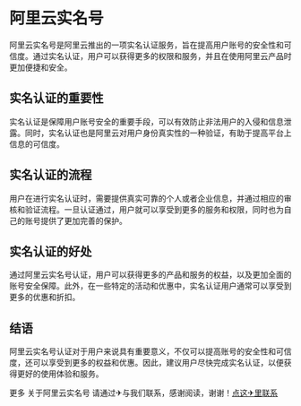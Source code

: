 # 阿里云实名号

阿里云实名号是阿里云推出的一项实名认证服务，旨在提高用户账号的安全性和可信度。通过实名认证，用户可以获得更多的权限和服务，并且在使用阿里云产品时更加便捷和安全。

## 实名认证的重要性

实名认证是保障用户账号安全的重要手段，可以有效防止非法用户的入侵和信息泄露。同时，实名认证也是阿里云对用户身份真实性的一种验证，有助于提高平台上信息的可信度。

## 实名认证的流程

用户在进行实名认证时，需要提供真实可靠的个人或者企业信息，并通过相应的审核和验证流程。一旦认证通过，用户就可以享受到更多的服务和权限，同时也为自己的账号提供了更加完善的保护。

## 实名认证的好处

通过阿里云实名号认证，用户可以获得更多的产品和服务的权益，以及更加全面的账号安全保障。此外，在一些特定的活动和优惠中，实名认证用户通常可以享受到更多的优惠和折扣。

## 结语

阿里云实名号认证对于用户来说具有重要意义，不仅可以提高账号的安全性和可信度，还可以享受到更多的权益和优惠。因此，建议用户尽快完成实名认证，以便获得更好的使用体验和服务。

更多 关于阿里云实名号 请通过✈与我们联系，感谢阅读，谢谢！[点这✈里联系](https://ss.k02.cc)
